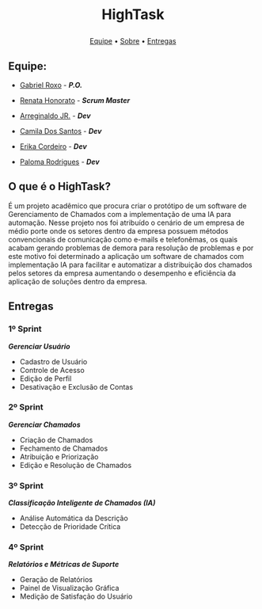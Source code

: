 # <p align=center> HighTask
<p align="center">
   <a href="#equipe">Equipe</a> •
   <a href="#o-que-é-o-hightask">Sobre</a> •
   <a href="#entregas">Entregas</a>
</p>

## Equipe:
- [Gabriel Roxo](https://github.com/Kanekovisks) - ***P.O.***

- [Renata Honorato](https://github.com/reh2212) - ***Scrum Master***

- [Arreginaldo JR.](https://github.com/arreginaldo) - ***Dev***

- [Camila Dos Santos](https://github.com/camilape-dev) - ***Dev***

- [Erika Cordeiro](https://github.com/apserika) - ***Dev***

- [Paloma Rodrigues]() - ***Dev***

## O que é o HighTask?
É um projeto acadêmico que procura criar o protótipo de um software de Gerenciamento de Chamados com a implementação de uma IA para automação. Nesse projeto nos foi atribuído o cenário de um empresa de médio porte onde os setores dentro da empresa possuem métodos convencionais de comunicação como e-mails e telefonêmas, os quais acabam gerando problemas de demora para resolução de problemas e por este motivo foi determinado a aplicação um software de chamados com implementação IA para facilitar e automatizar a distribuição dos chamados pelos setores da empresa aumentando o desempenho e eficiência da aplicação de soluções dentro da empresa. 

## Entregas
### 1º Sprint
***Gerenciar Usuário***
   - Cadastro de Usuário
   - Controle de Acesso
   - Edição de Perfil
   - Desativação e Exclusão de Contas

### 2º Sprint
***Gerenciar Chamados***
   - Criação de Chamados
   - Fechamento de Chamados
   - Atribuição e Priorização
   - Edição e Resolução de Chamados

### 3º Sprint
***Classificação Inteligente de Chamados (IA)***
   - Análise Automática da Descrição
   - Detecção de Prioridade Crítica

### 4º Sprint
***Relatórios e Métricas de Suporte***
   - Geração de Relatórios
   - Painel de Visualização Gráfica
   - Medição de Satisfação do Usuário
